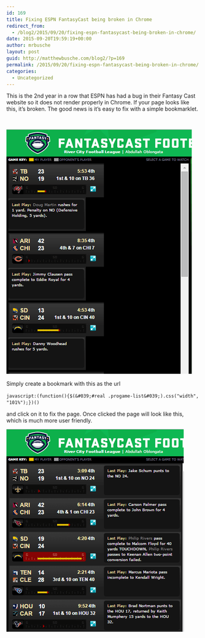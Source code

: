 ```yaml
---
id: 169
title: Fixing ESPN FantasyCast being broken in Chrome
redirect_from:
  - /blog2/2015/09/20/fixing-espn-fantasycast-being-broken-in-chrome/
date: 2015-09-20T19:59:19+00:00
author: mrbusche
layout: post
guid: http://matthewbusche.com/blog2/?p=169
permalink: /2015/09/20/fixing-espn-fantasycast-being-broken-in-chrome/
categories:
  - Uncategorized
---
```

This is the 2nd year in a row that ESPN has had a bug in their Fantasy Cast website so it does not render properly in Chrome. If your page looks like this, it&#8217;s broken. The good news is it&#8217;s easy to fix with a simple bookmarklet.

&nbsp;

<img src="images/2015/09/fantasy.png" alt="fantasy" />

Simply create a bookmark with this as the url

`javascript:(function(){$(&#039;#real .progame-list&#039;).css("width", "101%");})()`

and click on it to fix the page. Once clicked the page will look like this, which is much more user friendly.

<img src="images/2015/09/ESPNFantasyCastChromeFixed.png" alt="ESPNFantasyCastChromeFixed" />
